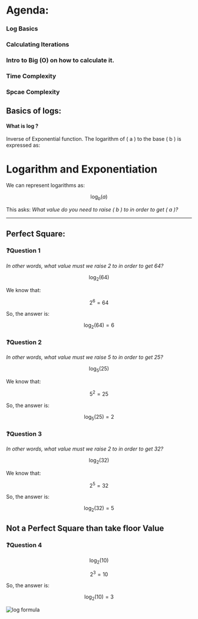 # Agenda:
### Log Basics
### Calculating Iterations
### Intro to Big (O) on how to calculate it.
### Time Complexity
### Spcae Complexity


## Basics of logs:

#### What is log ? 
Inverse of Exponential function.
The logarithm of \( a \) to the base \( b \) is expressed as:

# Logarithm and Exponentiation

We can represent logarithms as:

$$ \log_b(a) $$

This asks: *What value do you need to raise \( b \) to in order to get \( a \)?*

---
## Perfect Square:
### ❓Question 1
*In other words, what value must we raise 2 to in order to get 64?*

$$ \log_2(64) $$

We know that:

$$ 2^6 = 64 $$

So, the answer is:

$$ \log_2(64) = 6 $$

### ❓Question 2
*In other words, what value must we raise 5 to in order to get 25?*

$$ \log_5(25) $$

We know that:

$$ 5^2 = 25 $$

So, the answer is:

$$ \log_5(25) = 2 $$

### ❓Question 3
*In other words, what value must we raise 2 to in order to get 32?*

$$ \log_2(32) $$

We know that:

$$ 2^5 = 32 $$

So, the answer is:

$$ \log_2(32) = 5 $$

## Not a Perfect Square than take floor Value

### ❓Question 4

$$ \log_2(10) $$


$$ 2^3 = 10 $$

So, the answer is:

$$ \log_2(10) = 3 $$

![log formula](https://github.com/user-attachments/assets/d8a55a01-18a2-40d1-b96a-8aa6afeb5bdf)
